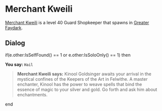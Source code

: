# Merchant Kweili



[Merchant Kweili](/npc/54131) is a level 40 Guard Shopkeeper that spawns in [Greater Faydark](/zone/54).



## Dialog

if(e.other:IsSelfFound() == 1 or e.other:IsSoloOnly() == 1) then


**You say:** `Hail`




>**Merchant Kweili says:** Kinool Goldsinger awaits your arrival in the mystical confines of the Keepers of the Art in Felwithe. A master enchanter, Kinool has the power to weave spells that bind the essence of magic to your silver and gold. Go forth and ask him about enchantments.

end
